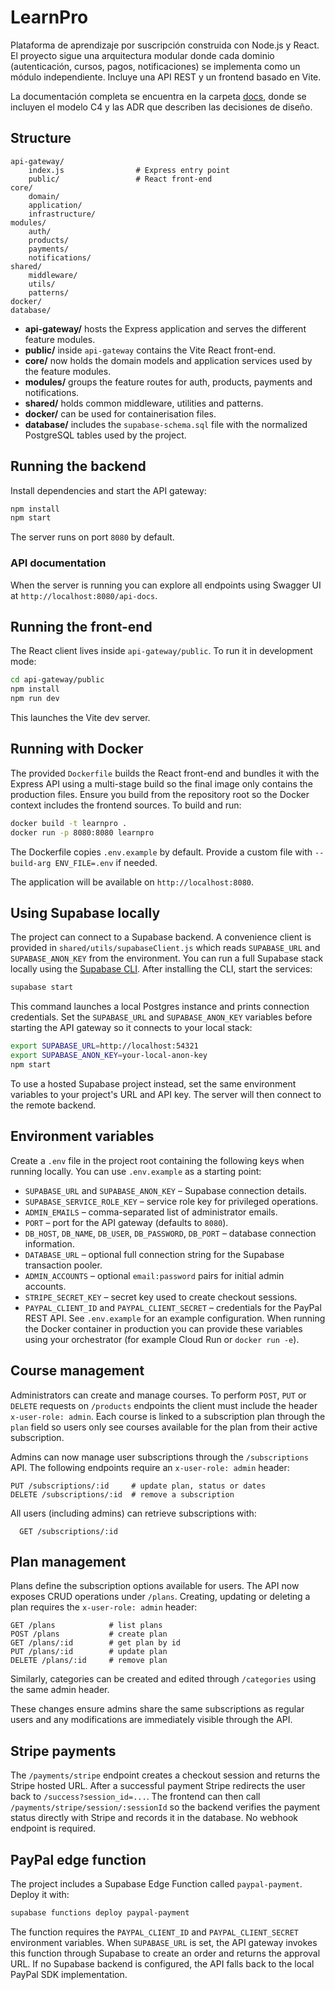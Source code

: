 # LearnPro

Plataforma de aprendizaje por suscripción construida con Node.js y React. El proyecto sigue una arquitectura modular donde cada dominio (autenticación, cursos, pagos, notificaciones) se implementa como un módulo independiente. Incluye una API REST y un frontend basado en Vite.

La documentación completa se encuentra en la carpeta [docs](docs/), donde se incluyen el modelo C4 y las ADR que describen las decisiones de diseño.

## Structure

```
api-gateway/
    index.js                # Express entry point
    public/                 # React front-end
core/
    domain/
    application/
    infrastructure/
modules/
    auth/
    products/
    payments/
    notifications/
shared/
    middleware/
    utils/
    patterns/
docker/
database/
```

- **api-gateway/** hosts the Express application and serves the different feature modules.
- **public/** inside `api-gateway` contains the Vite React front-end.
- **core/** now holds the domain models and application services used by the feature modules.
- **modules/** groups the feature routes for auth, products, payments and notifications.
- **shared/** holds common middleware, utilities and patterns.
- **docker/** can be used for containerisation files.
- **database/** includes the `supabase-schema.sql` file with the normalized
  PostgreSQL tables used by the project.

## Running the backend

Install dependencies and start the API gateway:

```bash
npm install
npm start
```

The server runs on port `8080` by default.

### API documentation

When the server is running you can explore all endpoints using Swagger UI at
`http://localhost:8080/api-docs`.

## Running the front-end

The React client lives inside `api-gateway/public`. To run it in development mode:

```bash
cd api-gateway/public
npm install
npm run dev
```

This launches the Vite dev server.

## Running with Docker

The provided `Dockerfile` builds the React front-end and bundles it with the
Express API using a multi-stage build so the final image only contains the
production files. Ensure you build from the repository root so the Docker
context includes the frontend sources. To build and run:

```bash
docker build -t learnpro .
docker run -p 8080:8080 learnpro
```

The Dockerfile copies `.env.example` by default. Provide a custom file with
`--build-arg ENV_FILE=.env` if needed.

The application will be available on `http://localhost:8080`.

## Using Supabase locally

The project can connect to a Supabase backend. A convenience client is provided in `shared/utils/supabaseClient.js` which reads `SUPABASE_URL` and `SUPABASE_ANON_KEY` from the environment. You can run a full Supabase stack locally using the [Supabase CLI](https://supabase.com/docs/guides/cli). After installing the CLI, start the services:

```bash
supabase start
```

This command launches a local Postgres instance and prints connection credentials. Set the `SUPABASE_URL` and `SUPABASE_ANON_KEY` variables before starting the API gateway so it connects to your local stack:

```bash
export SUPABASE_URL=http://localhost:54321
export SUPABASE_ANON_KEY=your-local-anon-key
npm start
```

To use a hosted Supabase project instead, set the same environment variables to your project's URL and API key. The server will then connect to the remote backend.

## Environment variables

Create a `.env` file in the project root containing the following keys when running locally. You can use `.env.example` as a starting point:

- `SUPABASE_URL` and `SUPABASE_ANON_KEY` – Supabase connection details.
- `SUPABASE_SERVICE_ROLE_KEY` – service role key for privileged operations.
- `ADMIN_EMAILS` – comma-separated list of administrator emails.
- `PORT` – port for the API gateway (defaults to `8080`).
- `DB_HOST`, `DB_NAME`, `DB_USER`, `DB_PASSWORD`, `DB_PORT` – database connection information.
- `DATABASE_URL` – optional full connection string for the Supabase transaction pooler.
- `ADMIN_ACCOUNTS` – optional `email:password` pairs for initial admin accounts.
- `STRIPE_SECRET_KEY` – secret key used to create checkout sessions.
- `PAYPAL_CLIENT_ID` and `PAYPAL_CLIENT_SECRET` – credentials for the PayPal REST API.
See `.env.example` for an example configuration. When running the Docker container in production you can provide these variables using your orchestrator (for example Cloud Run or `docker run -e`).

## Course management

Administrators can create and manage courses. To perform `POST`, `PUT` or `DELETE`
requests on `/products` endpoints the client must include the header
`x-user-role: admin`. Each course is linked to a subscription plan through the
`plan` field so users only see courses available for the plan from their active
subscription.

Admins can now manage user subscriptions through the `/subscriptions` API.  The
following endpoints require an `x-user-role: admin` header:

```
PUT /subscriptions/:id     # update plan, status or dates
DELETE /subscriptions/:id  # remove a subscription
```

All users (including admins) can retrieve subscriptions with:

```
  GET /subscriptions/:id
```

## Plan management

Plans define the subscription options available for users. The API now exposes
CRUD operations under `/plans`. Creating, updating or deleting a plan requires
the `x-user-role: admin` header:

```
GET /plans            # list plans
POST /plans           # create plan
GET /plans/:id        # get plan by id
PUT /plans/:id        # update plan
DELETE /plans/:id     # remove plan
```

Similarly, categories can be created and edited through `/categories` using the
same admin header.

These changes ensure admins share the same subscriptions as regular users and
any modifications are immediately visible through the API.

## Stripe payments

The `/payments/stripe` endpoint creates a checkout session and returns the
Stripe hosted URL. After a successful payment Stripe redirects the user back to
`/success?session_id=...`. The frontend can then call
`/payments/stripe/session/:sessionId` so the backend verifies the payment status
directly with Stripe and records it in the database. No webhook endpoint is
required.

## PayPal edge function

The project includes a Supabase Edge Function called `paypal-payment`. Deploy it
with:

```bash
supabase functions deploy paypal-payment
```

The function requires the `PAYPAL_CLIENT_ID` and `PAYPAL_CLIENT_SECRET`
environment variables. When `SUPABASE_URL` is set, the API gateway invokes this
function through Supabase to create an order and returns the approval URL. If no
Supabase backend is configured, the API falls back to the local PayPal SDK
implementation.
